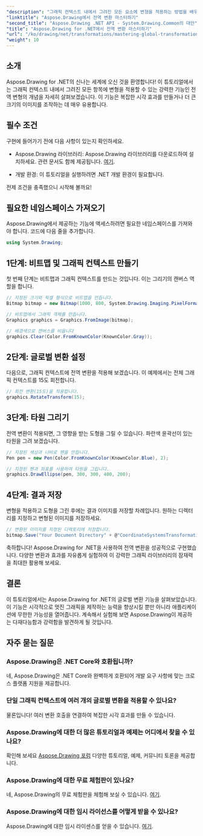 ```yaml
---
"description": "그래픽 컨텍스트 내에서 그려진 모든 요소에 변형을 적용하는 방법을 배우고, 이를 통해 눈길을 끄는 시각적 효과를 만들고 이미지를 효율적으로 조작할 수 있습니다."
"linktitle": "Aspose.Drawing에서 전역 변환 마스터하기"
"second_title": "Aspose.Drawing .NET API - System.Drawing.Common의 대안"
"title": "Aspose.Drawing for .NET에서 전역 변환 마스터하기"
"url": "/ko/drawing/net/transformations/mastering-global-transformations/"
"weight": 10
---
```


## 소개

Aspose.Drawing for .NET의 신나는 세계에 오신 것을 환영합니다! 이 튜토리얼에서는 그래픽 컨텍스트 내에서 그려진 모든 항목에 변형을 적용할 수 있는 강력한 기능인 전역 변형의 개념을 자세히 살펴보겠습니다. 이 기능은 복잡한 시각 효과를 만들거나 더 큰 크기의 이미지를 조작하는 데 매우 유용합니다.

## 필수 조건

구현에 들어가기 전에 다음 사항이 있는지 확인하세요.

- Aspose.Drawing 라이브러리: Aspose.Drawing 라이브러리를 다운로드하여 설치하세요. 관련 문서도 함께 제공됩니다. [여기](https://reference.aspose.com/drawing/net/).
  
- 개발 환경: 이 튜토리얼을 실행하려면 .NET 개발 환경이 필요합니다.

전제 조건을 충족했으니 시작해 볼까요!

## 필요한 네임스페이스 가져오기

Aspose.Drawing에서 제공하는 기능에 액세스하려면 필요한 네임스페이스를 가져와야 합니다. 코드에 다음 줄을 추가합니다.

```csharp
using System.Drawing;
```

## 1단계: 비트맵 및 그래픽 컨텍스트 만들기

첫 번째 단계는 비트맵과 그래픽 컨텍스트를 만드는 것입니다. 이는 그리기의 캔버스 역할을 합니다.

```csharp
// 지정된 크기와 픽셀 형식으로 비트맵을 만듭니다.
Bitmap bitmap = new Bitmap(1000, 800, System.Drawing.Imaging.PixelFormat.Format32bppPArgb);

// 비트맵에서 그래픽 객체를 만듭니다.
Graphics graphics = Graphics.FromImage(bitmap);

// 배경색으로 캔버스를 비웁니다
graphics.Clear(Color.FromKnownColor(KnownColor.Gray));
```

## 2단계: 글로벌 변환 설정

다음으로, 그래픽 컨텍스트에 전역 변환을 적용해 보겠습니다. 이 예제에서는 전체 그래픽 컨텍스트를 15도 회전합니다.

```csharp
// 회전 변환(15도)을 적용합니다.
graphics.RotateTransform(15);
```

## 3단계: 타원 그리기

전역 변환이 적용되면, 그 영향을 받는 도형을 그릴 수 있습니다. 파란색 윤곽선이 있는 타원을 그려 보겠습니다.

```csharp
// 지정된 색상과 너비로 펜을 만듭니다.
Pen pen = new Pen(Color.FromKnownColor(KnownColor.Blue), 2);

// 지정된 펜과 좌표를 사용하여 타원을 그립니다.
graphics.DrawEllipse(pen, 300, 300, 400, 200);
```

## 4단계: 결과 저장

변형을 적용하고 도형을 그린 후에는 결과 이미지를 저장할 차례입니다. 원하는 디렉터리를 지정하고 변형된 이미지를 저장하세요.

```csharp
// 변환된 이미지를 지정된 디렉토리에 저장합니다.
bitmap.Save("Your Document Directory" + @"CoordinateSystemsTransformations\GlobalTransformation_out.png");
```

축하합니다! Aspose.Drawing for .NET을 사용하여 전역 변환을 성공적으로 구현했습니다. 다양한 변환과 효과를 자유롭게 실험하여 이 강력한 그래픽 라이브러리의 잠재력을 최대한 활용해 보세요.

## 결론

이 튜토리얼에서는 Aspose.Drawing for .NET의 글로벌 변환 기능을 살펴보았습니다. 이 기능은 시각적으로 멋진 그래픽을 제작하는 능력을 향상시킬 뿐만 아니라 애플리케이션에 무한한 가능성을 열어줍니다. 계속해서 실험해 보면 Aspose.Drawing이 제공하는 다재다능함과 강력함을 발견하게 될 것입니다.

## 자주 묻는 질문

### Aspose.Drawing은 .NET Core와 호환됩니까?

네, Aspose.Drawing은 .NET Core와 완벽하게 호환되어 개발 요구 사항에 맞는 크로스 플랫폼 지원을 제공합니다.

### 단일 그래픽 컨텍스트에 여러 개의 글로벌 변환을 적용할 수 있나요?

물론입니다! 여러 변환 호출을 연결하여 복잡한 시각 효과를 만들 수 있습니다.

### Aspose.Drawing에 대한 더 많은 튜토리얼과 예제는 어디에서 찾을 수 있나요?

확인해 보세요 [Aspose.Drawing 포럼](https://forum.aspose.com/c/diagram/17) 다양한 튜토리얼, 예제, 커뮤니티 토론을 제공합니다.

### Aspose.Drawing에 대한 무료 체험판이 있나요?

네, Aspose.Drawing의 무료 체험판을 체험해 보실 수 있습니다. [여기](https://releases.aspose.com/).

### Aspose.Drawing에 대한 임시 라이선스를 어떻게 받을 수 있나요?

Aspose.Drawing에 대한 임시 라이센스를 얻을 수 있습니다. [여기](https://purchase.conholdate.com/temporary-license/).